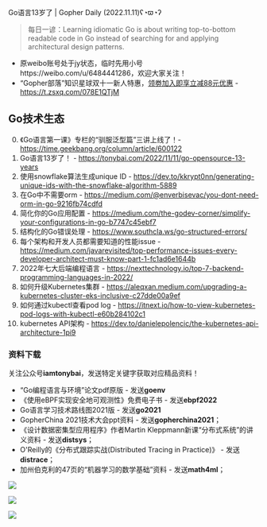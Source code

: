 Go语言13岁了 | Gopher Daily (2022.11.11)ʕ◔ϖ◔ʔ

>每日一谚：Learning idiomatic Go is about writing top-to-bottom readable code in Go instead of searching for and applying architectural design patterns.

- 原weibo账号处于jy状态，临时先用小号https://weibo.com/u/6484441286，欢迎大家关注！
- “Gopher部落”知识星球双十一新人特惠，[领劵加入即享立减88元优惠](https://t.zsxq.com/078E1QTjM) - https://t.zsxq.com/078E1QTjM  

## Go技术生态

0. 《Go语言第一课》专栏的“驯服泛型篇”三讲上线了！- https://time.geekbang.org/column/article/600122
1. Go语言13岁了！ - https://tonybai.com/2022/11/11/go-opensource-13-years
2. 使用snowflake算法生成unique ID - https://dev.to/kkrypt0nn/generating-unique-ids-with-the-snowflake-algorithm-5889
3. 在Go中不需要orm - https://medium.com/@enverbisevac/you-dont-need-orm-in-go-9216fb74cdfd
4. 简化你的Go应用配置 - https://medium.com/the-godev-corner/simplify-your-configurations-in-go-b7747c45ebf7
5. 结构化的Go错误处理 - https://www.southcla.ws/go-structured-errors/
6. 每个架构和开发人员都需要知道的性能issue - https://medium.com/javarevisited/top-performance-issues-every-developer-architect-must-know-part-1-fc1ad6e1644b
7. 2022年七大后端编程语言 - https://nexttechnology.io/top-7-backend-programming-languages-in-2022/
8. 如何升级Kubernetes集群 - https://aleqxan.medium.com/upgrading-a-kubernetes-cluster-eks-inclusive-c27dde00a9ef
9. 如何通过kubectl查看pod log - https://itnext.io/how-to-view-kubernetes-pod-logs-with-kubectl-e60b284102c1
10. kubernetes API架构 - https://dev.to/danielepolencic/the-kubernetes-api-architecture-1pi9

### 资料下载

关注公众号**iamtonybai**，发送特定关键字获取对应精品资料！

* “Go编程语言与环境”论文pdf原版 - 发送**goenv**
* 《使用eBPF实现安全地可观测性》免费电子书 - 发送**ebpf2022**
* Go语言学习技术路线图2021版 - 发送**go2021**
* GopherChina 2021技术大会ppt资料 - 发送**gopherchina2021**；
* 《设计数据密集型应用程序》作者Martin Kleppmann新课“分布式系统”的讲义资料 - 发送**distsys**；
* O'Reilly的《分布式跟踪实战(Distributed Tracing in Practice)》 - 发送**distrace**；
* 加州伯克利的47页的“机器学习的数学基础”资料 - 发送**math4ml**；

![](https://mmbiz.qpic.cn/mmbiz_png/cH6WzfQ94mb54jsFJZ3Knmz8obUsf3PBShthmdSw5E01TcYmUReGkj0BWpxHak1HlnlzHvLmKax53YSGr7aNlA/0?wx_fmt=png)

![](https://mmbiz.qpic.cn/mmbiz_png/cH6WzfQ94mZsOgPXTXZgWiaE03ib9r9WFJXC6xJCA5Y6VSesOZqlGxYfODibvR7UPGxiaM7SZZNQZkRtggPXEfBdwQ/0?wx_fmt=png)

![](https://mmbiz.qpic.cn/mmbiz_png/cH6WzfQ94mb54jsFJZ3Knmz8obUsf3PBrSoqeMvoWCticN2cpU64fJ0FYQdXJhP7ia7WRh8628uOAsQYeE2NibRRw/0?wx_fmt=png)


